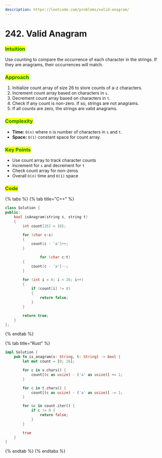 ```yaml
---
description: https://leetcode.com/problems/valid-anagram/
---
```


# 242. Valid Anagram

### <mark style="color:green;">Intuition</mark>

Use counting to compare the occurrence of each character in the strings. If they are anagrams, their occurrences will match.

### <mark style="color:green;">Approach</mark>

1. Initialize count array of size 26 to store counts of a-z characters.
2. Increment count array based on characters in `s`.
3. Decrement count array based on characters in `t`.
4. Check if any count is non-zero. If so, strings are not anagrams.
5. If all counts are zero, the strings are valid anagrams.

### <mark style="color:green;">Complexity</mark>

* **Time:** `O(n)` where n is number of characters in `s` and `t`.
* **Space:** `O(1)` constant space for count array.

### <mark style="color:green;">Key Points</mark>

* Use count array to track character counts
* Increment for `s` and decrement for `t`
* Check count array for non-zeros
* Overall `O(n)` time and `O(1)` space

### <mark style="color:green;">**Code**</mark>

{% tabs %}
{% tab title="C++" %}
```cpp
class Solution {
public:
    bool isAnagram(string s, string t)
    {
        int count[26] = {0};

        for (char c:s)
        {
            count[c - 'a']++;
        }

                for (char c:t)
        {
            count[c - 'a']--;
        }

        for (int i = 0; i < 26; i++)
        {
            if (count[i] != 0)
            {
                return false;
            }
        }

        return true;
    }
};
```
{% endtab %}

{% tab title="Rust" %}
```rust
impl Solution {
    pub fn is_anagram(s: String, t: String) -> bool {
        let mut count = [0; 26];

        for c in s.chars() {
            count[(c as usize) - ('a' as usize)] += 1;
        }

        for c in t.chars() {
            count[(c as usize) - ('a' as usize)] -= 1;
        }

        for &c in count.iter() {
            if c != 0 {
                return false;
            }
        }

        true
    }
}
```
{% endtab %}
{% endtabs %}

